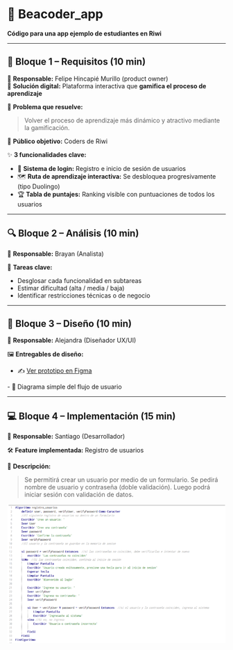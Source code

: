 # 🚀 Beacoder_app
**Código para una app ejemplo de estudiantes en Riwi**

---

## 📌 Bloque 1 – Requisitos (10 min)

👤 **Responsable:** Felipe Hincapié Murillo (product owner)  
🎯 **Solución digital:** Plataforma interactiva que **gamifica el proceso de aprendizaje**

🧩 **Problema que resuelve:**  

> Volver el proceso de aprendizaje más dinámico y atractivo mediante la gamificación.

👥 **Público objetivo:** Coders de Riwi

✨ **3 funcionalidades clave:**

- 🔐 **Sistema de login:** Registro e inicio de sesión de usuarios  
- 🗺️ **Ruta de aprendizaje interactiva:** Se desbloquea progresivamente (tipo Duolingo)  
- 🏆 **Tabla de puntajes:** Ranking visible con puntuaciones de todos los usuarios

---

## 🔍 Bloque 2 – Análisis (10 min)

👤 **Responsable:** Brayan (Analista)  

📌 **Tareas clave:**

- Desglosar cada funcionalidad en subtareas
- Estimar dificultad (alta / media / baja)
- Identificar restricciones técnicas o de negocio

---

## 🎨 Bloque 3 – Diseño (10 min)

👤 **Responsable:** Alejandra (Diseñador UX/UI)

🖼️ **Entregables de diseño:**

- ✍️  <a href="https://www.figma.com/file/tu-archivo-id"  target="_blank">
   Ver prototipo en Figma
</a>
- 🔄 Diagrama simple del flujo de usuario

---

## 💻 Bloque 4 – Implementación (15 min)

👤 **Responsable:** Santiago (Desarrollador)

🛠️ **Feature implementada:** Registro de usuarios

📖 **Descripción:**

> Se permitirá crear un usuario por medio de un formulario. Se pedirá nombre de usuario y contraseña (doble validación). Luego podrá iniciar sesión con validación de datos.

<p align="center">
  <img src="./code.png" alt="Vista previa del algoritmo" width="600"/>
</p>
